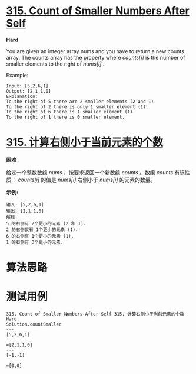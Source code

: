 # [315. Count of Smaller Numbers After Self][enTitle]

**Hard**

You are given an integer array nums and you have to return a new counts array. The counts array has the property where  *counts[i]*  is the number of smaller elements to the right of  *nums[i]* .

Example:

```
Input: [5,2,6,1]
Output: [2,1,1,0] 
Explanation:
To the right of 5 there are 2 smaller elements (2 and 1).
To the right of 2 there is only 1 smaller element (1).
To the right of 6 there is 1 smaller element (1).
To the right of 1 there is 0 smaller element.

```
# [315. 计算右侧小于当前元素的个数][cnTitle]

**困难**

给定一个整数数组  *nums* ，按要求返回一个新数组  *counts* 。数组  *counts*  有该性质：  *counts[i]*  的值是  *nums[i]*  右侧小于  *nums[i]*  的元素的数量。

**示例:** 

```
输入: [5,2,6,1]
输出: [2,1,1,0] 
解释:
5 的右侧有 2个更小的元素 (2 和 1).
2 的右侧仅有 1个更小的元素 (1).
6 的右侧有 1个更小的元素 (1).
1 的右侧有 0个更小的元素.

```


# 算法思路

# 测试用例
```
315. Count of Smaller Numbers After Self 315. 计算右侧小于当前元素的个数 Hard
Solution.countSmaller
---
[5,2,6,1]

=[2,1,1,0]
---
[-1,-1]

=[0,0]
```

[enTitle]: https://leetcode.com/problems/count-of-smaller-numbers-after-self/
[cnTitle]: https://leetcode-cn.com/problems/count-of-smaller-numbers-after-self/
